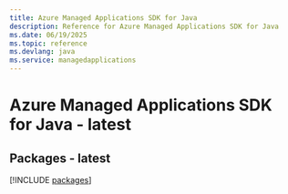```yaml
---
title: Azure Managed Applications SDK for Java
description: Reference for Azure Managed Applications SDK for Java
ms.date: 06/19/2025
ms.topic: reference
ms.devlang: java
ms.service: managedapplications
---
```

# Azure Managed Applications SDK for Java - latest
## Packages - latest
[!INCLUDE [packages](managed-applications-index.md)]